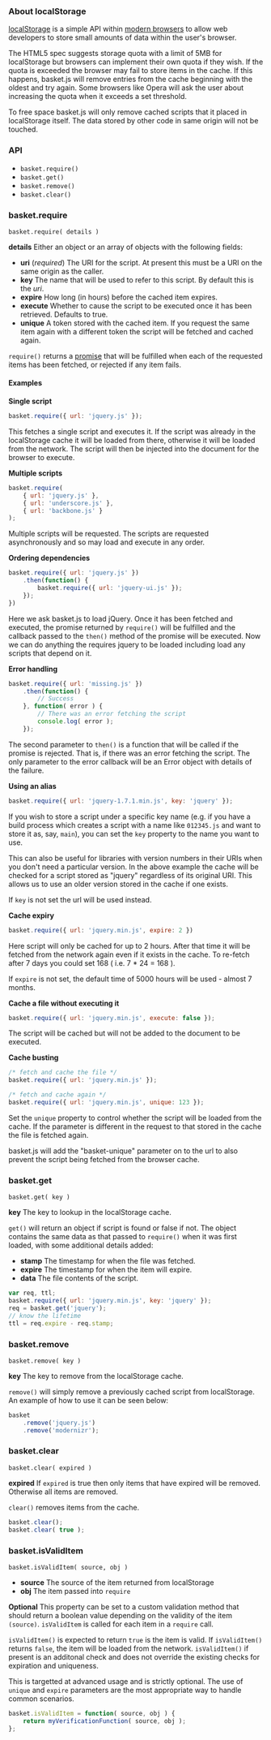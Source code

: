 ### About localStorage

[localStorage](http://diveintohtml5.info/storage.html) is a simple API within [modern browsers](http://caniuse.com/#search=localstorage) to allow web developers to store small amounts of data within the user's browser.

The HTML5 spec suggests storage quota with a limit of 5MB for localStorage but browsers can implement their own quota if they wish. If the quota is exceeded the browser may fail to store items in the cache. If this happens, basket.js will remove entries from the cache beginning with the oldest and try again. Some browsers like Opera will ask the user about increasing the quota when it exceeds a set threshold.

To free space basket.js will only remove cached scripts that it placed in localStorage itself. The data stored by other code in same origin will not be touched.

### API

* `basket.require()`
* `basket.get()`
* `basket.remove()`
* `basket.clear()`

### basket.require

`basket.require( details )`

**details** Either an object or an array of objects with the following fields:

* **uri** (*required*) The URI for the script. At present this must be a URI on the same origin as the caller.
* **key** The name that will be used to refer to this script. By default this is the *uri*.
* **expire** How long (in hours) before the cached item expires.
* **execute** Whether to cause the script to be executed once it has been retrieved. Defaults to true.
* **unique** A token stored with the cached item. If you request the same item again with a different token the script will be fetched and cached again.

`require()` returns a [promise](http://wiki.commonjs.org/wiki/Promises/A) that will be fulfilled when each of the requested items has been fetched, or rejected if any item fails.

#### Examples

**Single script**

```javascript
basket.require({ url: 'jquery.js' });
```

This fetches a single script and executes it. If the script was already in the localStorage cache it will be loaded from there, otherwise it will be loaded from the network. The script will then be injected into the document for the browser to execute.

**Multiple scripts**

```javascript
basket.require(
	{ url: 'jquery.js' },
	{ url: 'underscore.js' },
	{ url: 'backbone.js' }
);
```

Multiple scripts will be requested. The scripts are requested asynchronously and so may load and execute in any order.

**Ordering dependencies**

```javascript
basket.require({ url: 'jquery.js' })
	.then(function() {
		basket.require({ url: 'jquery-ui.js' });
	});
})
```

Here we ask basket.js to load jQuery. Once it has been fetched and executed, the promise returned by `require()` will be fulfilled and the callback passed to the `then()` method of the promise will be executed. Now we can do anything the requires jquery to be loaded including load any scripts that depend on it.

**Error handling**

```javascript
basket.require({ url: 'missing.js' })
	.then(function() {
		// Success
	}, function( error ) {
		// There was an error fetching the script
		console.log( error );
	});
```

The second parameter to `then()` is a function that will be called if the promise is rejected. That is, if there was an error fetching the script. The only parameter to the error callback will be an Error object with details of the failure.

**Using an alias**

```javascript
basket.require({ url: 'jquery-1.7.1.min.js', key: 'jquery' });
```

If you wish to store a script under a specific key name (e.g. if you have a build process which creates a script with a name like `012345.js` and want to store it as, say, `main`), you can set the `key` property to the name you want to use.

This can also be useful for libraries with version numbers in their URIs when you don't need a particular version. In the above example the cache will be checked for a script stored as "jquery" regardless of its original URI. This allows us to use an older version stored in the cache if one exists.

If `key` is not set the url will be used instead.

**Cache expiry**

```javascript
basket.require({ url: 'jquery.min.js', expire: 2 })
```

Here script will only be cached for up to 2 hours. After that time it will be fetched from the network again even if it exists in the cache. To re-fetch after 7 days you could set 168 ( i.e. 7 * 24 = 168 ).

If `expire` is not set, the default time of 5000 hours will be used - almost 7 months.

**Cache a file without executing it**

```javascript
basket.require({ url: 'jquery.min.js', execute: false });
```

The script will be cached but will not be added to the document to be executed.

**Cache busting**

```javascript
/* fetch and cache the file */
basket.require({ url: 'jquery.min.js' });

/* fetch and cache again */
basket.require({ url: 'jquery.min.js', unique: 123 });
```

Set the `unique` property to control whether the script will be loaded from the cache. If the parameter is different in the request to that stored in the cache the file is fetched again.

basket.js will add the "basket-unique" parameter on to the url to also prevent the script being fetched from the browser cache.


### basket.get

`basket.get( key )`

**key** The key to lookup in the localStorage cache.

`get()` will return an object if script is found or false if not. The object contains the same data as that passed to `require()` when it was first loaded, with some additional details added:

* **stamp** The timestamp for when the file was fetched.
* **expire** The timestamp for when the item will expire.
* **data** The file contents of the script.

```javascript
var req, ttl;
basket.require({ url: 'jquery.min.js', key: 'jquery' });
req = basket.get('jquery');
// know the lifetime
ttl = req.expire - req.stamp;
```


### basket.remove

`basket.remove( key )`

**key** The key to remove from the localStorage cache.

`remove()` will simply remove a previously cached script from localStorage. An example of how to use it can be seen below:</p>

```javascript
basket
	.remove('jquery.js')
	.remove('modernizr');
```

### basket.clear

`basket.clear( expired )`

**expired** If `expired` is true then only items that have expired will be removed. Otherwise all items are removed.

`clear()` removes items from the cache.

```javascript
basket.clear();
basket.clear( true );
```

### basket.isValidItem

`basket.isValidItem( source, obj )`

* **source** The source of the item returned from localStorage
* **obj** The item passed into `require`

**Optional** This property can be set to a custom validation method that should return a boolean value depending on the validity of the item `(source)`. `isValidItem` is called for each item in a `require` call.

`isValidItem()` is expected to return `true` is the item is valid.  If `isValidItem()` returns `false`, the item will be loaded from the network.  `isValidItem()` if present is an additonal check and does not override the existing checks for expiration and uniqueness.

This is targetted at advanced usage and is strictly optional.  The use of `unique` and `expire` parameters are the most appropriate way to handle common scenarios.


```javascript
basket.isValidItem = function( source, obj ) {
	return myVerificationFunction( source, obj );
};
```
